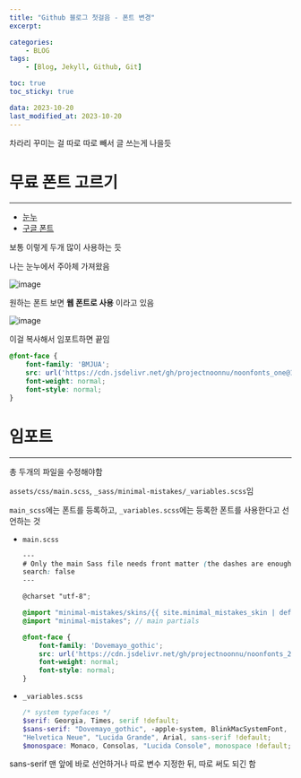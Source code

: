 ```yaml
---
title: "Github 블로그 첫걸음 - 폰트 변경"
excerpt:

categories: 
    - BLOG
tags:
    - [Blog, Jekyll, Github, Git]

toc: true
toc_sticky: true

data: 2023-10-20
last_modified_at: 2023-10-20
---
```


차라리 꾸미는 걸 따로 따로 빼서 글 쓰는게 나을듯


# 무료 폰트 고르기
---

- [눈누](https://noonnu.cc/index)
- [구글 폰트](https://fonts.google.com/)

보통 이렇게 두개 많이 사용하는 듯

나는 눈누에서 주아체 가져왔음

![image](https://github.com/oh-gnues-iohc/oh-gnues-iohc.github.io/assets/79557937/6ff0b1de-95b7-4c0d-a7a4-d9995b090fc8)

원하는 폰트 보면 **웹 폰트로 사용** 이라고 있음

![image](https://github.com/oh-gnues-iohc/oh-gnues-iohc.github.io/assets/79557937/80745c21-bc16-421e-a7e8-b8baa982b0a3)

이걸 복사해서 임포트하면 끝임

```css
@font-face {
    font-family: 'BMJUA';
    src: url('https://cdn.jsdelivr.net/gh/projectnoonnu/noonfonts_one@1.0/BMJUA.woff') format('woff');
    font-weight: normal;
    font-style: normal;
}
```

# 임포트
---

총 두개의 파일을 수정해야함

`assets/css/main.scss`, `_sass/minimal-mistakes/_variables.scss`임

`main_scss`에는 폰트를 등록하고, `_variables.scss`에는 등록한 폰트를 사용한다고 선언하는 것

- `main.scss`
    ```scss
    ---
    # Only the main Sass file needs front matter (the dashes are enough)
    search: false
    ---

    @charset "utf-8";

    @import "minimal-mistakes/skins/{{ site.minimal_mistakes_skin | default: 'default' }}"; // skin
    @import "minimal-mistakes"; // main partials

    @font-face {
        font-family: 'Dovemayo_gothic';
        src: url('https://cdn.jsdelivr.net/gh/projectnoonnu/noonfonts_2302@1.1/Dovemayo_gothic.woff2') format('woff2');
        font-weight: normal;
        font-style: normal;
    }
    ```

- `_variables.scss`
    ```scss
    /* system typefaces */
    $serif: Georgia, Times, serif !default;
    $sans-serif: "Dovemayo_gothic", -apple-system, BlinkMacSystemFont, "Roboto", "Segoe UI",
    "Helvetica Neue", "Lucida Grande", Arial, sans-serif !default;
    $monospace: Monaco, Consolas, "Lucida Console", monospace !default;
    ```

sans-serif 맨 앞에 바로 선언하거나 따로 변수 지정한 뒤, 따로 써도 되긴 함